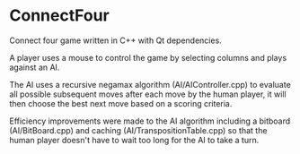 # ConnectFour
Connect four game written in C++ with Qt dependencies.

A player uses a mouse to control the game by selecting columns and plays against an AI.

The AI uses a recursive negamax algorithm (AI/AIController.cpp) to evaluate all possible subsequent moves after each move by the human player,
it will then choose the best next move based on a scoring criteria.

Efficiency improvements were made to the AI algorithm including a bitboard (AI/BitBoard.cpp) and caching (AI/TranspositionTable.cpp) so that 
the human player doesn't have to wait too long for the AI to take a turn.
